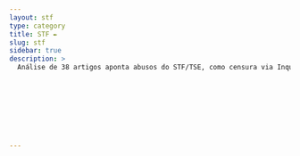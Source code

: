 ```yaml
---
layout: stf
type: category
title: STF ✒️ 
slug: stf
sidebar: true
description: >
  Análise de 38 artigos aponta abusos do STF/TSE, como censura via Inquérito das Fake News e interferências eleitorais, violando a Constituição. Ações unilaterais e conflitos de interesse erodem a confiança democrática, demandando CPIs, reformas e urgente accountability judicial.









---
```

